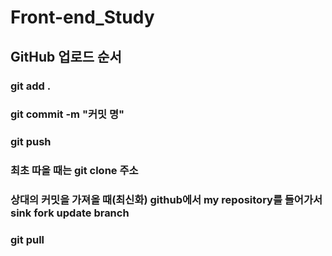 # Front-end_Study

## GitHub 업로드 순서
### git add .
### git commit -m "커밋 명"
### git push

### 최초 따올 때는 git clone 주소

### 상대의 커밋을 가져올 때(최신화) github에서 my repository를 들어가서 sink fork update branch

### git pull
